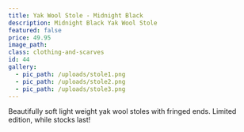 ```yaml
---
title: Yak Wool Stole - Midnight Black
description: Midnight Black Yak Wool Stole
featured: false
price: 49.95
image_path:
class: clothing-and-scarves
id: 44
gallery:
  - pic_path: /uploads/stole1.png
  - pic_path: /uploads/stole2.png
  - pic_path: /uploads/stole3.png
---
```



Beautifully soft light weight yak wool stoles with fringed ends. Limited edition, while stocks last!
